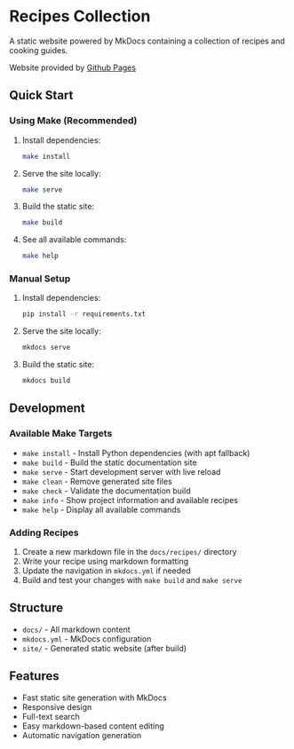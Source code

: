 # Recipes Collection

A static website powered by MkDocs containing a collection of recipes and cooking guides.

Website provided by [Github Pages](https://terryhowe.github.io/recipes/)

## Quick Start

### Using Make (Recommended)

1. Install dependencies:
   ```bash
   make install
   ```

2. Serve the site locally:
   ```bash
   make serve
   ```

3. Build the static site:
   ```bash
   make build
   ```

4. See all available commands:
   ```bash
   make help
   ```

### Manual Setup

1. Install dependencies:
   ```bash
   pip install -r requirements.txt
   ```

2. Serve the site locally:
   ```bash
   mkdocs serve
   ```

3. Build the static site:
   ```bash
   mkdocs build
   ```

## Development

### Available Make Targets

- `make install` - Install Python dependencies (with apt fallback)
- `make build` - Build the static documentation site
- `make serve` - Start development server with live reload
- `make clean` - Remove generated site files
- `make check` - Validate the documentation build
- `make info` - Show project information and available recipes
- `make help` - Display all available commands

### Adding Recipes

1. Create a new markdown file in the `docs/recipes/` directory
2. Write your recipe using markdown formatting
3. Update the navigation in `mkdocs.yml` if needed
4. Build and test your changes with `make build` and `make serve`

## Structure

- `docs/` - All markdown content
- `mkdocs.yml` - MkDocs configuration
- `site/` - Generated static website (after build)

## Features

- Fast static site generation with MkDocs
- Responsive design
- Full-text search
- Easy markdown-based content editing
- Automatic navigation generation
